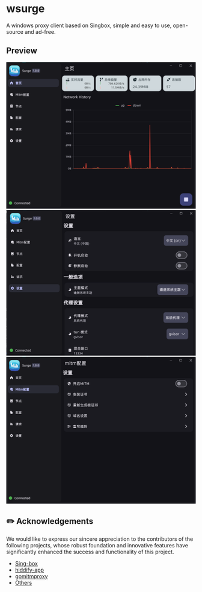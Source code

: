 # wsurge

A windows proxy client based on Singbox, simple and easy to use, open-source and ad-free.
## Preview

<div align="center">
  <img src="snapshots/home.png">
  <img src="snapshots/mitm.png">
  <img src="snapshots/settings.png">
</div>

## ✏️ Acknowledgements

We would like to express our sincere appreciation to the contributors of the following projects, whose robust foundation and innovative features have significantly enhanced the success and functionality of this project.

- [Sing-box](https://github.com/SagerNet/sing-box)
- [hiddify-app](https://github.com/hiddify/hiddify-app)
- [gomitmproxy](https://github.com/AdguardTeam/gomitmproxy)
- [Others](./pubspec.yaml)
